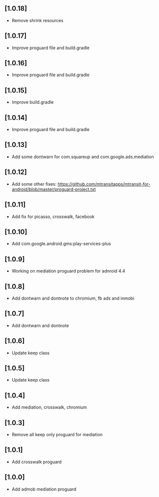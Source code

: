 ## [1.0.18]
- Remove shrink resources

## [1.0.17]
- Improve proguard file and build.gradle

## [1.0.16]
- Improve proguard file and build.gradle

## [1.0.15]
- Improve build.gradle

## [1.0.14]
- Improve proguard file and build.gradle

## [1.0.13]
- Add some dontwarn for com.squareup and com.google.ads.mediation

## [1.0.12]
- Add some other fixes: https://github.com/mtransitapps/mtransit-for-android/blob/master/proguard-project.txt

## [1.0.11]
- Add fix for picasso, crosswalk, facebook

## [1.0.10]
- Add com.google.android.gms:play-services-plus

## [1.0.9]
- Working on mediation proguard problem for adnroid 4.4

## [1.0.8]
- Add dontwarn and dontnote to chromium, fb ads and inmobi

## [1.0.7]
- Add dontwarn and dontnote

## [1.0.6]
- Update keep class

## [1.0.5]
- Update keep class

## [1.0.4]
- Add mediation, crosswalk, chromium

## [1.0.3]
- Remove all keep only proguard for mediation

## [1.0.1]
- Add crosswalk proguard

## [1.0.0]
- Add admob mediation proguard
